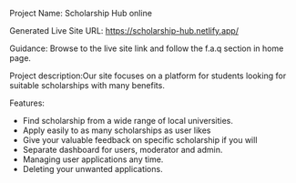 Project Name: Scholarship Hub online

Generated Live Site URL: https://scholarship-hub.netlify.app/

Guidance: Browse to the live site link and follow the f.a.q section in home page. 


Project description:Our site focuses on a platform for students looking for suitable scholarships with many benefits. 


Features:
<ul>
<li>Find scholarship from a wide range of local universities. </li>
<li>Apply easily to as many scholarships as user likes</li>
<li>Give your valuable feedback on specific scholarship if you will</li>
<li>Separate dashboard for users, moderator and admin.</li>
<li>Managing user applications any time.</li>
<li>Deleting your unwanted applications.</li>
</ul>
